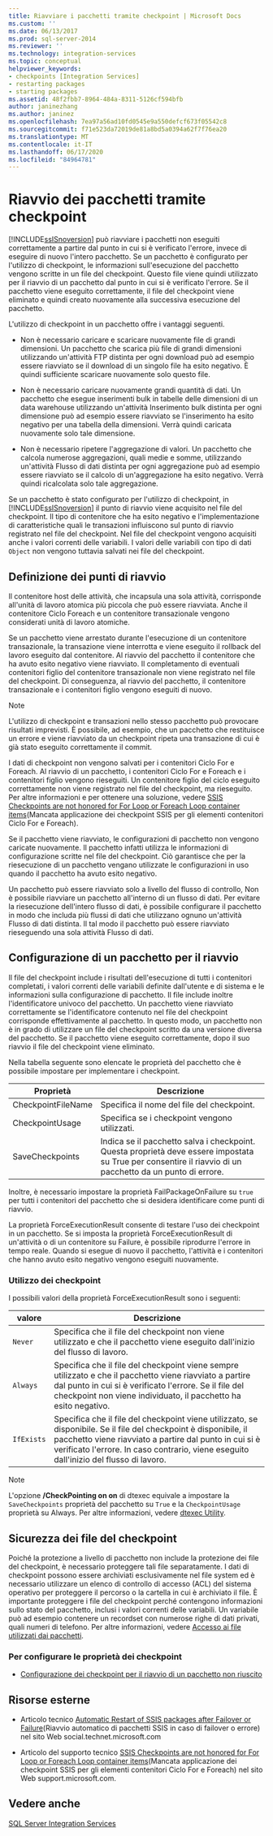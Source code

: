 ```yaml
---
title: Riavviare i pacchetti tramite checkpoint | Microsoft Docs
ms.custom: ''
ms.date: 06/13/2017
ms.prod: sql-server-2014
ms.reviewer: ''
ms.technology: integration-services
ms.topic: conceptual
helpviewer_keywords:
- checkpoints [Integration Services]
- restarting packages
- starting packages
ms.assetid: 48f2fbb7-8964-484a-8311-5126cf594bfb
author: janinezhang
ms.author: janinez
ms.openlocfilehash: 7ea97a56ad10fd0545e9a550defcf673f05542c8
ms.sourcegitcommit: f71e523da72019de81a8bd5a0394a62f7f76ea20
ms.translationtype: MT
ms.contentlocale: it-IT
ms.lasthandoff: 06/17/2020
ms.locfileid: "84964781"
---
```

# <a name="restart-packages-by-using-checkpoints"></a>Riavvio dei pacchetti tramite checkpoint
  [!INCLUDE[ssISnoversion](../../includes/ssisnoversion-md.md)] può riavviare i pacchetti non eseguiti correttamente a partire dal punto in cui si è verificato l'errore, invece di eseguire di nuovo l'intero pacchetto. Se un pacchetto è configurato per l'utilizzo di checkpoint, le informazioni sull'esecuzione del pacchetto vengono scritte in un file del checkpoint. Questo file viene quindi utilizzato per il riavvio di un pacchetto dal punto in cui si è verificato l'errore. Se il pacchetto viene eseguito correttamente, il file del checkpoint viene eliminato e quindi creato nuovamente alla successiva esecuzione del pacchetto.  
  
 L'utilizzo di checkpoint in un pacchetto offre i vantaggi seguenti.  
  
-   Non è necessario caricare e scaricare nuovamente file di grandi dimensioni. Un pacchetto che scarica più file di grandi dimensioni utilizzando un'attività FTP distinta per ogni download può ad esempio essere riavviato se il download di un singolo file ha esito negativo. È quindi sufficiente scaricare nuovamente solo questo file.  
  
-   Non è necessario caricare nuovamente grandi quantità di dati. Un pacchetto che esegue inserimenti bulk in tabelle delle dimensioni di un data warehouse utilizzando un'attività Inserimento bulk distinta per ogni dimensione può ad esempio essere riavviato se l'inserimento ha esito negativo per una tabella della dimensioni. Verrà quindi caricata nuovamente solo tale dimensione.  
  
-   Non è necessario ripetere l'aggregazione di valori. Un pacchetto che calcola numerose aggregazioni, quali medie e somme, utilizzando un'attività Flusso di dati distinta per ogni aggregazione può ad esempio essere riavviato se il calcolo di un'aggregazione ha esito negativo. Verrà quindi ricalcolata solo tale aggregazione.  
  
 Se un pacchetto è stato configurato per l'utilizzo di checkpoint, in [!INCLUDE[ssISnoversion](../../includes/ssisnoversion-md.md)] il punto di riavvio viene acquisito nel file del checkpoint. Il tipo di contenitore che ha esito negativo e l'implementazione di caratteristiche quali le transazioni influiscono sul punto di riavvio registrato nel file del checkpoint. Nel file del checkpoint vengono acquisiti anche i valori correnti delle variabili. I valori delle variabili con tipo di dati `Object` non vengono tuttavia salvati nei file del checkpoint.  
  
## <a name="defining-restart-points"></a>Definizione dei punti di riavvio  
 Il contenitore host delle attività, che incapsula una sola attività, corrisponde all'unità di lavoro atomica più piccola che può essere riavviata. Anche il contenitore Ciclo Foreach e un contenitore transazionale vengono considerati unità di lavoro atomiche.  
  
 Se un pacchetto viene arrestato durante l'esecuzione di un contenitore transazionale, la transazione viene interrotta e viene eseguito il rollback del lavoro eseguito dal contenitore. Al riavvio del pacchetto il contenitore che ha avuto esito negativo viene riavviato. Il completamento di eventuali contenitori figlio del contenitore transazionale non viene registrato nel file del checkpoint. Di conseguenza, al riavvio del pacchetto, il contenitore transazionale e i contenitori figlio vengono eseguiti di nuovo.  
  
> [!NOTE]  
>  L'utilizzo di checkpoint e transazioni nello stesso pacchetto può provocare risultati imprevisti. È possibile, ad esempio, che un pacchetto che restituisce un errore e viene riavviato da un checkpoint ripeta una transazione di cui è già stato eseguito correttamente il commit.  
  
 I dati di checkpoint non vengono salvati per i contenitori Ciclo For e Foreach. Al riavvio di un pacchetto, i contenitori Ciclo For e Foreach e i contenitori figlio vengono rieseguiti. Un contenitore figlio del ciclo eseguito correttamente non viene registrato nel file del checkpoint, ma rieseguito. Per altre informazioni e per ottenere una soluzione, vedere [SSIS Checkpoints are not honored for For Loop or Foreach Loop container items](https://go.microsoft.com/fwlink/?LinkId=241633)(Mancata applicazione dei checkpoint SSIS per gli elementi contenitori Ciclo For e Foreach).  
  
 Se il pacchetto viene riavviato, le configurazioni di pacchetto non vengono caricate nuovamente. Il pacchetto infatti utilizza le informazioni di configurazione scritte nel file del checkpoint. Ciò garantisce che per la riesecuzione di un pacchetto vengano utilizzate le configurazioni in uso quando il pacchetto ha avuto esito negativo.  
  
 Un pacchetto può essere riavviato solo a livello del flusso di controllo, Non è possibile riavviare un pacchetto all'interno di un flusso di dati. Per evitare la riesecuzione dell'intero flusso di dati, è possibile configurare il pacchetto in modo che includa più flussi di dati che utilizzano ognuno un'attività Flusso di dati distinta. Il tal modo il pacchetto può essere riavviato rieseguendo una sola attività Flusso di dati.  
  
## <a name="configuring-a-package-to-restart"></a>Configurazione di un pacchetto per il riavvio  
 Il file del checkpoint include i risultati dell'esecuzione di tutti i contenitori completati, i valori correnti delle variabili definite dall'utente e di sistema e le informazioni sulla configurazione di pacchetto. Il file include inoltre l'identificatore univoco del pacchetto. Un pacchetto viene riavviato correttamente se l'identificatore contenuto nel file del checkpoint corrisponde effettivamente al pacchetto. In questo modo, un pacchetto non è in grado di utilizzare un file del checkpoint scritto da una versione diversa del pacchetto. Se il pacchetto viene eseguito correttamente, dopo il suo riavvio il file del checkpoint viene eliminato.  
  
 Nella tabella seguente sono elencate le proprietà del pacchetto che è possibile impostare per implementare i checkpoint.  
  
|Proprietà|Descrizione|  
|--------------|-----------------|  
|CheckpointFileName|Specifica il nome del file del checkpoint.|  
|CheckpointUsage|Specifica se i checkpoint vengono utilizzati.|  
|SaveCheckpoints|Indica se il pacchetto salva i checkpoint. Questa proprietà deve essere impostata su True per consentire il riavvio di un pacchetto da un punto di errore.|  
  
 Inoltre, è necessario impostare la proprietà FailPackageOnFailure su `true` per tutti i contenitori del pacchetto che si desidera identificare come punti di riavvio.  
  
 La proprietà ForceExecutionResult consente di testare l'uso dei checkpoint in un pacchetto. Se si imposta la proprietà ForceExecutionResult di un'attività o di un contenitore su Failure, è possibile riprodurre l'errore in tempo reale. Quando si esegue di nuovo il pacchetto, l'attività e i contenitori che hanno avuto esito negativo vengono eseguiti nuovamente.  
  
### <a name="checkpoint-usage"></a>Utilizzo dei checkpoint  
 I possibili valori della proprietà ForceExecutionResult sono i seguenti:  
  
|valore|Descrizione|  
|-----------|-----------------|  
|`Never`|Specifica che il file del checkpoint non viene utilizzato e che il pacchetto viene eseguito dall'inizio del flusso di lavoro.|  
|`Always`|Specifica che il file del checkpoint viene sempre utilizzato e che il pacchetto viene riavviato a partire dal punto in cui si è verificato l'errore. Se il file del checkpoint non viene individuato, il pacchetto ha esito negativo.|  
|`IfExists`|Specifica che il file del checkpoint viene utilizzato, se disponibile. Se il file del checkpoint è disponibile, il pacchetto viene riavviato a partire dal punto in cui si è verificato l'errore. In caso contrario, viene eseguito dall'inizio del flusso di lavoro.|  
  
> [!NOTE]  
>  L'opzione **/CheckPointing on on** di dtexec equivale a impostare la `SaveCheckpoints` proprietà del pacchetto su `True` e la `CheckpointUsage` proprietà su Always. Per altre informazioni, vedere [dtexec Utility](dtexec-utility.md).  
  
## <a name="securing-checkpoint-files"></a>Sicurezza dei file del checkpoint  
 Poiché la protezione a livello di pacchetto non include la protezione dei file del checkpoint, è necessario proteggere tali file separatamente. I dati di checkpoint possono essere archiviati esclusivamente nel file system ed è necessario utilizzare un elenco di controllo di accesso (ACL) del sistema operativo per proteggere il percorso o la cartella in cui è archiviato il file. È importante proteggere i file del checkpoint perché contengono informazioni sullo stato del pacchetto, inclusi i valori correnti delle variabili. Un variabile può ad esempio contenere un recordset con numerose righe di dati privati, quali numeri di telefono. Per altre informazioni, vedere [Accesso ai file utilizzati dai pacchetti](../access-to-files-used-by-packages.md).  
  
### <a name="to-configure-the-checkpoint-properties"></a>Per configurare le proprietà dei checkpoint  
  
-   [Configurazione dei checkpoint per il riavvio di un pacchetto non riuscito](../configure-checkpoints-for-restarting-a-failed-package.md)  
  
## <a name="external-resources"></a>Risorse esterne  
  
-   Articolo tecnico [Automatic Restart of SSIS packages after Failover or Failure](https://go.microsoft.com/fwlink/?LinkId=200407)(Riavvio automatico di pacchetti SSIS in caso di failover o errore) nel sito Web social.technet.microsoft.com  
  
-   Articolo del supporto tecnico [SSIS Checkpoints are not honored for For Loop or Foreach Loop container items](https://go.microsoft.com/fwlink/?LinkId=241633)(Mancata applicazione dei checkpoint SSIS per gli elementi contenitori Ciclo For e Foreach) nel sito Web support.microsoft.com.  
  
## <a name="see-also"></a>Vedere anche  
 [SQL Server Integration Services](../sql-server-integration-services.md)  
  
  
